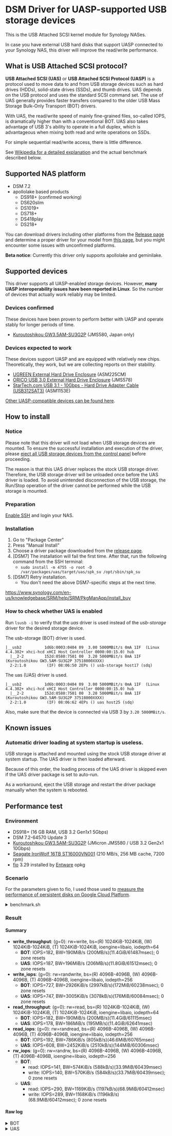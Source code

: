 # DSM Driver for UASP-supported USB storage devices

This is the USB Attached SCSI kernel module for Synology NASes.

In case you have external USB hard disks that support UASP connected to your Synology NAS, this driver will improve the read/write performance.

## What is USB Attached SCSI protocol?

**USB Attached SCSI (UAS)** or **USB Attached SCSI Protocol (UASP)** is a protocol used to move data to and from USB storage devices such as hard drives (HDDs), solid-state drives (SSDs), and thumb drives. UAS depends on the USB protocol and uses the standard SCSI command set. The use of UAS generally provides faster transfers compared to the older USB Mass Storage Bulk-Only Transport (BOT) drivers. 

With UAS, the read/write speed of mainly fine-grained files, so-called IOPS, is dramatically higher than with a conventional BOT. UAS also takes advantage of USB 3's ability to operate in a full duplex, which is advantageous when mixing both read and write operations on SSDs.

For simple sequential read/write access, there is little difference.

See [Wikipedia for a detailed explanation](https://en.wikipedia.org/wiki/USB_Attached_SCSI) and the actual benchmark described below.

## Supported NAS platform

* DSM 7.2
* apollolake based products
    * DS918+ (confirmed working)
    * DS620slim
    * DS1019+
    * DS718+
    * DS418play
    * DS218+

You can download drivers including other platforms from the [Release page](https://github.com/bb-qq/uas/releases) and determine a proper driver for your model from [this page](https://www.synology.com/en-global/knowledgebase/DSM/tutorial/Compatibility_Peripherals/What_kind_of_CPU_does_my_NAS_have), but you might encounter some issues with unconfirmed platforms. 

**Beta notice**: Currently this driver only supports apollolake and geminilake.

## Supported devices

This driver supports all UASP-enabled storage devices. However, **many UASP interoperability issues have been reported in Linux**. So the number of devices that actually work reliably may be limited.

### Devices confirmed

These devices have been proven to perform better with UASP and operate stably for longer periods of time.

* [Kuroutoshikou GW3.5AM-SU3G2P](https://amzn.to/3QwcaRH) (JMS580, Japan only)

### Devices expected to work

These devices support UASP and are equipped with relatively new chips. Theoretically, they work, but we are collecting reports on their stability.

* [UGREEN External Hard Drive Enclosure](https://amzn.to/46PeR6L) (ASM225CM)
* [ORICO USB 3.0 External Hard Drive Enclosure](https://amzn.to/3QdZFJ5) (JMS578)
* [StarTech.com USB 3.1 - 10Gbps - Hard Drive Adapter Cable (USB312SAT3)](https://amzn.to/49frucI) (ASM1153E)

[Other UASP-compatible devices can be found here](https://amzn.to/3MkiQjA).

## How to install

### Notice

Please note that this driver will not load when USB storage devices are mounted. To ensure the successful installation and execution of the driver, please [eject all USB storage devices from the control panel](https://kb.synology.com/en-us/DSM/help/DSM/AdminCenter/system_externaldevice_devicelist) before proceeding.

The reason is that this UAS driver replaces the stock USB storage driver. Therefore, the USB storage driver will be unloaded once before the UAS driver is loaded. To avoid unintended disconnection of the USB storage, the Run/Stop operation of the driver cannot be performed while the USB storage is mounted.

### Preparation

[Enable SSH](https://www.synology.com/en-us/knowledgebase/DSM/tutorial/General_Setup/How_to_login_to_DSM_with_root_permission_via_SSH_Telnet) and login your NAS.

### Installation

1. Go to "Package Center"
2. Press "Manual Install"
3. Choose a driver package downloaded from the [release page](https://github.com/bb-qq/uas/releases).
4. [DSM7] The installation will fail the first time. After that, run the following command from the SSH terminal:
   * `sudo install -m 4755 -o root -D /var/packages/uas/target/uas/spk_su /opt/sbin/spk_su`
5. [DSM7] Retry installation. 
   * You don't need the above DSM7-specific steps at the next time.

https://www.synology.com/en-us/knowledgebase/SRM/help/SRM/PkgManApp/install_buy

### How to check whether UAS is enabled

Run `lsusb -i` to verify that the *uas* driver is used instead of the *usb-storage* driver for the desired storage device.

The usb-storage (BOT) driver is used.
```
|__usb2          1d6b:0003:0404 09  3.00 5000MBit/s 0mA 1IF  (Linux 4.4.302+ xhci-hcd xHCI Host Controller 0000:00:15.0) hub
  |__2-2         152d:0580:7501 00  3.20 5000MBit/s 8mA 1IF  (Kuroutoshikou GW3.5AM-SU3G2P 37518000XXXX)
  2-2:1.0         (IF) 08:06:50 2EPs () usb-storage host17 (sdq)
```

The uas (UAS) driver is used.
```
|__usb2          1d6b:0003:0404 09  3.00 5000MBit/s 0mA 1IF  (Linux 4.4.302+ xhci-hcd xHCI Host Controller 0000:00:15.0) hub
  |__2-2         152d:0580:7501 00  3.20 5000MBit/s 8mA 1IF  (Kuroutoshikou GW3.5AM-SU3G2P 37518000XXXX)
  2-2:1.0         (IF) 08:06:62 4EPs () uas host25 (sdq)
```

Also, make sure that the device is connected via USB 3 by `3.20 5000MBit/s`.

## Known issues

### Automatic driver loading at system startup is useless.

USB storage is attached and mounted using the stock USB storage driver at system startup. The UAS driver is then loaded afterward.

Because of this order, the loading process of the UAS driver is skipped even if the UAS driver package is set to auto-run.

As a workaround, eject the USB storage and restart the driver package manually when the system is rebooted.

## Performance test

### Environment

* DS918+ (16 GB RAM, USB 3.2 Gen1x1 5Gbps)
* DSM 7.2-64570 Update 3
* [Kuroutoshikou GW3.5AM-SU3G2P](https://amzn.to/3QwcaRH) (JMicron JMS580 / USB 3.2 Gen2x1 10Gbps)
* [Seagate IronWolf 16TB ST16000VN001](https://amzn.to/45OQ2qi) (210 MB/s, 256 MB cache, 7200 rpm)
* [fio](https://github.com/axboe/fio) 3.29 installed by [Entware](https://github.com/Entware/Entware) opkg


### Scenario

For the parameters given to fio, I used those used to [measure the performance of persistent disks on Google Cloud Platform](https://cloud.google.com/compute/docs/disks/benchmarking-pd-performance).

<details>
  <summary>benchmark.sh</summary>

```
#!/bin/sh
set -eux

fio --name=write_throughput --directory=. --numjobs=8 \
--size=10G --time_based --runtime=60s --ramp_time=2s --ioengine=libaio \
--direct=1 --verify=0 --bs=1M --iodepth=64 --rw=write \
--group_reporting=1 --iodepth_batch_submit=64 \
--iodepth_batch_complete_max=64

fio --name=write_iops --directory=. --size=10G \
--time_based --runtime=60s --ramp_time=2s --ioengine=libaio --direct=1 \
--verify=0 --bs=4K --iodepth=256 --rw=randwrite --group_reporting=1  \
--iodepth_batch_submit=256  --iodepth_batch_complete_max=256

fio --name=read_throughput --directory=. --numjobs=8 \
--size=10G --time_based --runtime=60s --ramp_time=2s --ioengine=libaio \
--direct=1 --verify=0 --bs=1M --iodepth=64 --rw=read \
--group_reporting=1 \
--iodepth_batch_submit=64 --iodepth_batch_complete_max=64
echo -----

fio --name=read_iops --directory=. --size=10G \
--time_based --runtime=60s --ramp_time=2s --ioengine=libaio --direct=1 \
--verify=0 --bs=4K --iodepth=256 --rw=randread --group_reporting=1 \
--iodepth_batch_submit=256  --iodepth_batch_complete_max=256

fio --name=rw_iops --directory=. --size=10G \
--time_based --runtime=60s --ramp_time=2s --ioengine=libaio --direct=1 \
--verify=0 --bs=4K --iodepth=256 --rw=randrw --group_reporting=1 \
--iodepth_batch_submit=256 --iodepth_batch_complete_max=256
```

</details>


### Result

#### Summary

* **write_throughput**: (g=0): rw=write, bs=(R) 1024KiB-1024KiB, (W) 1024KiB-1024KiB, (T) 1024KiB-1024KiB, ioengine=libaio, iodepth=64
  * **BOT**: IOPS=182, BW=190MiB/s (200MB/s)(11.4GiB/61487msec); 0 zone resets
  * **UAS**: IOPS=187, BW=196MiB/s (206MB/s)(11.8GiB/61512msec); 0 zone resets
* **write_iops**: (g=0): rw=randwrite, bs=(R) 4096B-4096B, (W) 4096B-4096B, (T) 4096B-4096B, ioengine=libaio, iodepth=256
  * **BOT**: IOPS=727, BW=2926KiB/s (2997kB/s)(172MiB/60238msec); 0 zone resets
  * **UAS**: IOPS=747, BW=3005KiB/s (3078kB/s)(176MiB/60084msec); 0 zone resets
* **read_throughput**: (g=0): rw=read, bs=(R) 1024KiB-1024KiB, (W) 1024KiB-1024KiB, (T) 1024KiB-1024KiB, ioengine=libaio, iodepth=64
  * **BOT**: IOPS=182, BW=190MiB/s (200MB/s)(11.4GiB/61115msec)
  * **UAS**: IOPS=178, BW=186MiB/s (195MB/s)(11.4GiB/62641msec)
* **read_iops**: (g=0): rw=randread, bs=(R) 4096B-4096B, (W) 4096B-4096B, (T) 4096B-4096B, ioengine=libaio, iodepth=256
  * **BOT**: IOPS=192, BW=786KiB/s (805kB/s)(46.6MiB/60765msec)  
  * **UAS**: IOPS=608, BW=2452KiB/s (2510kB/s)(144MiB/60306msec)
* **rw_iops**: (g=0): rw=randrw, bs=(R) 4096B-4096B, (W) 4096B-4096B, (T) 4096B-4096B, ioengine=libaio, iodepth=256
  * **BOT**:
    * read: IOPS=141, BW=574KiB/s (588kB/s)(33.9MiB/60439msec)
    * write: IOPS=140, BW=570KiB/s (584kB/s)(33.7MiB/60439msec); 0 zone resets
  * **UAS**: 
    * read: IOPS=290, BW=1169KiB/s (1197kB/s)(68.9MiB/60412msec)
    * write: IOPS=289, BW=1168KiB/s (1196kB/s)(68.9MiB/60412msec); 0 zone resets

#### Raw log

<details>
  <summary>BOT</summary>

```
+ fio --name=write_throughput --directory=. --numjobs=8 --size=10G --time_based --runtime=60s --ramp_time=2s --ioengine=libaio --direct=1 --verify=0 --bs=1M --iodepth=64 --rw=write --group_reporting=1 --iodepth_batch_submit=64 --iodepth_batch_complete_max=64
write_throughput: (g=0): rw=write, bs=(R) 1024KiB-1024KiB, (W) 1024KiB-1024KiB, (T) 1024KiB-1024KiB, ioengine=libaio, iodepth=64
...
fio-3.29
Starting 8 threads
write_throughput: Laying out IO file (1 file / 10240MiB)
write_throughput: Laying out IO file (1 file / 10240MiB)
write_throughput: Laying out IO file (1 file / 10240MiB)
write_throughput: Laying out IO file (1 file / 10240MiB)
write_throughput: Laying out IO file (1 file / 10240MiB)
write_throughput: Laying out IO file (1 file / 10240MiB)
write_throughput: Laying out IO file (1 file / 10240MiB)
write_throughput: Laying out IO file (1 file / 10240MiB)
Jobs: 6 (f=6): [W(6),_(2)][35.1%][w=82.0MiB/s][w=82 IOPS][eta 02m:00s]
write_throughput: (groupid=0, jobs=8): err= 0: pid=28746: Sat Oct 28 17:04:29 2023
  write: IOPS=182, BW=190MiB/s (200MB/s)(11.4GiB/61487msec); 0 zone resets
    slat (usec): min=207, max=3019.6k, avg=1903467.45, stdev=683391.87
    clat (usec): min=10, max=3112.3k, avg=511995.83, stdev=786204.39
     lat (msec): min=137, max=5893, avg=2380.43, stdev=749.29
    clat percentiles (usec):
     |  1.00th=[     12],  5.00th=[     14], 10.00th=[     16],
     | 20.00th=[     18], 30.00th=[     19], 40.00th=[     21],
     | 50.00th=[     26], 60.00th=[ 156238], 70.00th=[ 608175],
     | 80.00th=[1061159], 90.00th=[1837106], 95.00th=[2466251],
     | 99.00th=[2801796], 99.50th=[2868904], 99.90th=[3003122],
     | 99.95th=[3036677], 99.99th=[3036677]
   bw (  KiB/s): min=936101, max=1032192, per=100.00%, avg=994801.94, stdev=2734.42, samples=186
   iops        : min=  912, max= 1008, avg=971.13, stdev= 2.70, samples=186
  lat (usec)   : 20=37.01%, 50=16.08%, 250=0.51%, 500=1.55%, 750=0.48%
  lat (msec)   : 20=0.04%, 50=0.07%, 100=0.46%, 250=4.49%, 500=6.45%
  lat (msec)   : 750=6.19%, 1000=5.84%, 2000=12.88%, >=2000=8.21%
  cpu          : usr=0.26%, sys=0.22%, ctx=3555, majf=0, minf=0
  IO depths    : 1=0.0%, 2=0.0%, 4=8.0%, 8=20.6%, 16=22.9%, 32=44.6%, >=64=1.1%
     submit    : 0=0.0%, 4=7.2%, 8=7.2%, 16=14.4%, 32=20.3%, 64=50.8%, >=64=0.0%
     complete  : 0=0.0%, 4=2.0%, 8=0.5%, 16=1.0%, 32=0.5%, 64=96.0%, >=64=0.0%
     issued rwts: total=0,11193,0,0 short=0,0,0,0 dropped=0,0,0,0
     latency   : target=0, window=0, percentile=100.00%, depth=64

Run status group 0 (all jobs):
  WRITE: bw=190MiB/s (200MB/s), 190MiB/s-190MiB/s (200MB/s-200MB/s), io=11.4GiB (12.3GB), run=61487-61487msec

Disk stats (read/write):
  sdq: ios=0/105756, merge=0/1378, ticks=0/10813223, in_queue=10819660, util=99.76%

+ fio --name=write_iops --directory=. --size=10G --time_based --runtime=60s --ramp_time=2s --ioengine=libaio --direct=1 --verify=0 --bs=4K --iodepth=256 --rw=randwrite --group_reporting=1 --iodepth_batch_submit=256 --iodepth_batch_complete_max=256
write_iops: (g=0): rw=randwrite, bs=(R) 4096B-4096B, (W) 4096B-4096B, (T) 4096B-4096B, ioengine=libaio, iodepth=256
fio-3.29
Starting 1 thread
write_iops: Laying out IO file (1 file / 10240MiB)
Jobs: 1 (f=1): [w(1)][100.0%][w=3335KiB/s][w=833 IOPS][eta 00m:00s]
write_iops: (groupid=0, jobs=1): err= 0: pid=29850: Sat Oct 28 17:05:32 2023
  write: IOPS=727, BW=2926KiB/s (2997kB/s)(172MiB/60238msec); 0 zone resets
    slat (usec): min=17, max=1100.1k, avg=148673.95, stdev=140363.23
    clat (usec): min=10, max=1769.8k, avg=193891.44, stdev=224609.75
     lat (msec): min=3, max=1937, avg=342.52, stdev=251.71
    clat percentiles (usec):
     |  1.00th=[     26],  5.00th=[     34], 10.00th=[     36],
     | 20.00th=[     44], 30.00th=[  38536], 40.00th=[ 117965],
     | 50.00th=[ 160433], 60.00th=[ 166724], 70.00th=[ 208667],
     | 80.00th=[ 325059], 90.00th=[ 484443], 95.00th=[ 658506],
     | 99.00th=[1035994], 99.50th=[1132463], 99.90th=[1384121],
     | 99.95th=[1484784], 99.99th=[1686111]
   bw (  KiB/s): min=  856, max= 5752, per=100.00%, avg=3049.65, stdev=852.07, samples=115
   iops        : min=  214, max= 1438, avg=762.25, stdev=213.04, samples=115
  lat (usec)   : 20=0.21%, 50=23.81%, 100=2.08%, 250=0.13%, 500=0.18%
  lat (usec)   : 750=0.09%, 1000=0.01%
  lat (msec)   : 2=0.02%, 4=0.17%, 10=0.51%, 20=0.44%, 50=6.37%
  lat (msec)   : 100=5.48%, 250=32.96%, 500=19.27%, 750=4.81%, 1000=2.58%
  lat (msec)   : 2000=1.17%
  cpu          : usr=0.24%, sys=1.21%, ctx=1552, majf=0, minf=0
  IO depths    : 1=0.0%, 2=0.0%, 4=0.0%, 8=0.0%, 16=0.0%, 32=0.0%, >=64=99.9%
     submit    : 0=0.0%, 4=8.1%, 8=4.6%, 16=6.5%, 32=7.4%, 64=11.7%, >=64=61.7%
     complete  : 0=0.0%, 4=9.6%, 8=0.3%, 16=0.3%, 32=0.0%, 64=0.3%, >=64=89.6%
     issued rwts: total=0,43813,0,0 short=0,0,0,0 dropped=0,0,0,0
     latency   : target=0, window=0, percentile=100.00%, depth=256

Run status group 0 (all jobs):
  WRITE: bw=2926KiB/s (2997kB/s), 2926KiB/s-2926KiB/s (2997kB/s-2997kB/s), io=172MiB (181MB), run=60238-60238msec

Disk stats (read/write):
  sdq: ios=0/46086, merge=0/3425, ticks=0/8986953, in_queue=9016725, util=99.90%

+ fio --name=read_throughput --directory=. --numjobs=8 --size=10G --time_based --runtime=60s --ramp_time=2s --ioengine=libaio --direct=1 --verify=0 --bs=1M --iodepth=64 --rw=read --group_reporting=1 --iodepth_batch_submit=64 --iodepth_batch_complete_max=64
read_throughput: (g=0): rw=read, bs=(R) 1024KiB-1024KiB, (W) 1024KiB-1024KiB, (T) 1024KiB-1024KiB, ioengine=libaio, iodepth=64
...
fio-3.29
Starting 8 threads
Jobs: 8 (f=8): [R(8)][14.2%][r=242MiB/s][r=242 IOPS][eta 06m:28s]
read_throughput: (groupid=0, jobs=8): err= 0: pid=5321: Sat Oct 28 17:12:57 2023
  read: IOPS=182, BW=190MiB/s (200MB/s)(11.4GiB/61115msec)
    slat (usec): min=291, max=2813.2k, avg=1915921.31, stdev=647683.73
    clat (usec): min=10, max=2882.9k, avg=534491.06, stdev=820259.87
     lat (msec): min=163, max=5360, avg=2416.82, stdev=716.99
    clat percentiles (usec):
     |  1.00th=[     12],  5.00th=[     14], 10.00th=[     15],
     | 20.00th=[     17], 30.00th=[     18], 40.00th=[     20],
     | 50.00th=[     23], 60.00th=[ 170918], 70.00th=[ 666895],
     | 80.00th=[1115685], 90.00th=[1988101], 95.00th=[2600469],
     | 99.00th=[2701132], 99.50th=[2734687], 99.90th=[2835350],
     | 99.95th=[2835350], 99.99th=[2868904]
   bw (  KiB/s): min=973368, max=1008366, per=100.00%, avg=990495.48, stdev=1324.00, samples=184
   iops        : min=  948, max=  984, avg=967.00, stdev= 1.32, samples=184
  lat (usec)   : 20=40.52%, 50=16.03%, 500=0.51%
  lat (msec)   : 50=0.06%, 100=0.19%, 250=4.10%, 500=6.95%, 750=3.78%
  lat (msec)   : 1000=4.50%, 2000=13.99%, >=2000=9.60%
  cpu          : usr=0.01%, sys=0.23%, ctx=3163, majf=0, minf=0
  IO depths    : 1=0.0%, 2=0.0%, 4=4.6%, 8=24.7%, 16=22.4%, 32=40.9%, >=64=4.0%
     submit    : 0=0.0%, 4=7.1%, 8=7.4%, 16=13.0%, 32=22.4%, 64=50.1%, >=64=0.0%
     complete  : 0=0.0%, 4=3.5%, 8=0.5%, 16=0.0%, 32=0.0%, 64=96.0%, >=64=0.0%
     issued rwts: total=11123,0,0,0 short=0,0,0,0 dropped=0,0,0,0
     latency   : target=0, window=0, percentile=100.00%, depth=64

Run status group 0 (all jobs):
   READ: bw=190MiB/s (200MB/s), 190MiB/s-190MiB/s (200MB/s-200MB/s), io=11.4GiB (12.2GB), run=61115-61115msec

Disk stats (read/write):
  sdq: ios=104417/4, merge=0/1, ticks=9288673/45, in_queue=9295130, util=99.99%

+ fio --name=read_iops --directory=. --size=10G --time_based --runtime=60s --ramp_time=2s --ioengine=libaio --direct=1 --verify=0 --bs=4K --iodepth=256 --rw=randread --group_reporting=1 --iodepth_batch_submit=256 --iodepth_batch_complete_max=256
read_iops: (g=0): rw=randread, bs=(R) 4096B-4096B, (W) 4096B-4096B, (T) 4096B-4096B, ioengine=libaio, iodepth=256
fio-3.29
Starting 1 thread
read_iops: Laying out IO file (1 file / 10240MiB)
Jobs: 1 (f=1): [r(1)][0.5%][r=1025KiB/s][r=256 IOPS][eta 03h:44m:39s]
read_iops: (groupid=0, jobs=1): err= 0: pid=7302: Sat Oct 28 17:14:50 2023
  read: IOPS=192, BW=786KiB/s (805kB/s)(46.6MiB/60765msec)
    slat (msec): min=279, max=743, avg=499.59, stdev=168.61
    clat (usec): min=16, max=2878.0k, avg=779571.39, stdev=616567.02
     lat (msec): min=279, max=3339, avg=1278.97, stdev=611.45
    clat percentiles (usec):
     |  1.00th=[     19],  5.00th=[     36], 10.00th=[     45],
     | 20.00th=[     67], 30.00th=[ 333448], 40.00th=[ 624952],
     | 50.00th=[ 666895], 60.00th=[ 935330], 70.00th=[1035994],
     | 80.00th=[1333789], 90.00th=[1652556], 95.00th=[1954546],
     | 99.00th=[2264925], 99.50th=[2332034], 99.90th=[2399142],
     | 99.95th=[2432697], 99.99th=[2768241]
   bw (  KiB/s): min=  768, max= 1034, per=100.00%, avg=1016.53, stdev=45.32, samples=93
   iops        : min=  192, max=  258, avg=253.98, stdev=11.32, samples=93
  lat (usec)   : 20=1.26%, 50=16.80%, 100=2.40%
  lat (msec)   : 500=16.18%, 750=23.07%, 1000=7.32%, 2000=30.78%, >=2000=3.29%
  cpu          : usr=0.06%, sys=0.12%, ctx=493, majf=0, minf=0
  IO depths    : 1=0.0%, 2=0.0%, 4=0.0%, 8=0.0%, 16=0.0%, 32=0.0%, >=64=100.8%
     submit    : 0=0.0%, 4=0.0%, 8=0.0%, 16=0.0%, 32=0.0%, 64=32.8%, >=64=67.2%
     complete  : 0=0.0%, 4=0.0%, 8=0.0%, 16=0.0%, 32=0.0%, 64=0.0%, >=64=100.0%
     issued rwts: total=11682,0,0,0 short=0,0,0,0 dropped=0,0,0,0
     latency   : target=0, window=0, percentile=100.00%, depth=256

Run status group 0 (all jobs):
   READ: bw=786KiB/s (805kB/s), 786KiB/s-786KiB/s (805kB/s-805kB/s), io=46.6MiB (48.9MB), run=60765-60765msec

Disk stats (read/write):
  sdq: ios=12317/4, merge=1/1, ticks=9018565/163, in_queue=9023575, util=99.90%

+ fio --name=rw_iops --directory=. --size=10G --time_based --runtime=60s --ramp_time=2s --ioengine=libaio --direct=1 --verify=0 --bs=4K --iodepth=256 --rw=randrw --group_reporting=1 --iodepth_batch_submit=256 --iodepth_batch_complete_max=256
rw_iops: (g=0): rw=randrw, bs=(R) 4096B-4096B, (W) 4096B-4096B, (T) 4096B-4096B, ioengine=libaio, iodepth=256
fio-3.29
Starting 1 thread
Jobs: 1 (f=1): [m(1)][0.7%][r=264KiB/s,w=248KiB/s][r=66,w=62 IOPS][eta 02h:34m:14s]
rw_iops: (groupid=0, jobs=1): err= 0: pid=29297: Sun Oct 29 12:00:26 2023
  read: IOPS=141, BW=574KiB/s (588kB/s)(33.9MiB/60439msec)
    slat (usec): min=46, max=1184.6k, avg=405646.76, stdev=229004.84
    clat (usec): min=13, max=2429.1k, avg=489209.95, stdev=482026.99
     lat (msec): min=87, max=2893, avg=894.68, stdev=516.64
    clat percentiles (usec):
     |  1.00th=[     26],  5.00th=[     36], 10.00th=[     37],
     | 20.00th=[     47], 30.00th=[  90702], 40.00th=[ 333448],
     | 50.00th=[ 396362], 60.00th=[ 455082], 70.00th=[ 683672],
     | 80.00th=[ 868221], 90.00th=[1216349], 95.00th=[1468007],
     | 99.00th=[1887437], 99.50th=[1971323], 99.90th=[2197816],
     | 99.95th=[2332034], 99.99th=[2432697]
   bw (  KiB/s): min=  320, max= 1162, per=100.00%, avg=650.14, stdev=239.00, samples=105
   iops        : min=   80, max=  290, avg=162.48, stdev=59.71, samples=105
  write: IOPS=140, BW=570KiB/s (584kB/s)(33.7MiB/60439msec); 0 zone resets
    slat (usec): min=56, max=1184.6k, avg=396779.43, stdev=219027.80
    clat (usec): min=12, max=2429.1k, avg=480735.80, stdev=482024.67
     lat (msec): min=71, max=2893, avg=877.38, stdev=518.27
    clat percentiles (usec):
     |  1.00th=[     23],  5.00th=[     36], 10.00th=[     37],
     | 20.00th=[     46], 30.00th=[  89654], 40.00th=[ 320865],
     | 50.00th=[ 387974], 60.00th=[ 446694], 70.00th=[ 666895],
     | 80.00th=[ 859833], 90.00th=[1199571], 95.00th=[1468007],
     | 99.00th=[1887437], 99.50th=[2004878], 99.90th=[2197816],
     | 99.95th=[2231370], 99.99th=[2432697]
   bw (  KiB/s): min=  408, max= 1136, per=100.00%, avg=648.52, stdev=233.11, samples=105
   iops        : min=  102, max=  284, avg=162.06, stdev=58.23, samples=105
  lat (usec)   : 20=0.32%, 50=24.88%, 100=3.35%, 250=0.45%
  lat (msec)   : 50=0.11%, 100=2.55%, 250=4.85%, 500=27.70%, 750=9.60%
  lat (msec)   : 1000=11.73%, 2000=14.82%, >=2000=0.41%
  cpu          : usr=0.09%, sys=0.22%, ctx=661, majf=0, minf=0
  IO depths    : 1=0.0%, 2=0.0%, 4=0.0%, 8=0.0%, 16=0.0%, 32=0.0%, >=64=100.7%
     submit    : 0=0.0%, 4=0.5%, 8=11.6%, 16=9.5%, 32=3.0%, 64=8.0%, >=64=67.3%
     complete  : 0=0.0%, 4=0.0%, 8=0.0%, 16=0.0%, 32=0.0%, 64=0.0%, >=64=100.0%
     issued rwts: total=8545,8493,0,0 short=0,0,0,0 dropped=0,0,0,0
     latency   : target=0, window=0, percentile=100.00%, depth=256

Run status group 0 (all jobs):
   READ: bw=574KiB/s (588kB/s), 574KiB/s-574KiB/s (588kB/s-588kB/s), io=33.9MiB (35.5MB), run=60439-60439msec
  WRITE: bw=570KiB/s (584kB/s), 570KiB/s-570KiB/s (584kB/s-584kB/s), io=33.7MiB (35.3MB), run=60439-60439msec

Disk stats (read/write):
  sdq: ios=8941/8957, merge=0/13, ticks=4548190/4406598, in_queue=9016782, util=99.90%

```
</details>

<details>
  <summary>UAS</summary>

````
+ fio --name=write_throughput --directory=. --numjobs=8 --size=10G --time_based --runtime=60s --ramp_time=2s --ioengine=libaio --direct=1 --verify=0 --bs=1M --iodepth=64 --rw=write --group_reporting=1 --iodepth_batch_submit=64 --iodepth_batch_complete_max=64
write_throughput: (g=0): rw=write, bs=(R) 1024KiB-1024KiB, (W) 1024KiB-1024KiB, (T) 1024KiB-1024KiB, ioengine=libaio, iodepth=64
...
fio-3.29
Starting 8 threads
Jobs: 4 (f=4): [_(3),W(1),_(1),W(3)][21.2%][w=266MiB/s][w=266 IOPS][eta 04m:01s]
write_throughput: (groupid=0, jobs=8): err= 0: pid=21679: Sun Oct 29 10:58:16 2023
  write: IOPS=187, BW=196MiB/s (206MB/s)(11.8GiB/61512msec); 0 zone resets
    slat (usec): min=124, max=3321.9k, avg=1524123.99, stdev=732852.58
    clat (usec): min=12, max=3324.5k, avg=824422.18, stdev=973069.16
     lat (msec): min=303, max=5113, avg=2342.02, stdev=984.54
    clat percentiles (usec):
     |  1.00th=[     15],  5.00th=[     16], 10.00th=[     17],
     | 20.00th=[     19], 30.00th=[     23], 40.00th=[   1188],
     | 50.00th=[ 350225], 60.00th=[ 692061], 70.00th=[1484784],
     | 80.00th=[1870660], 90.00th=[2231370], 95.00th=[2667578],
     | 99.00th=[3170894], 99.50th=[3204449], 99.90th=[3338666],
     | 99.95th=[3338666], 99.99th=[3338666]
   bw (  KiB/s): min=612992, max=999424, per=100.00%, avg=794826.45, stdev=11157.01, samples=243
   iops        : min=  598, max=  976, avg=775.95, stdev=10.91, samples=243
  lat (usec)   : 20=25.12%, 50=10.75%, 100=0.07%, 250=1.77%, 500=0.60%
  lat (usec)   : 750=0.59%, 1000=1.27%
  lat (msec)   : 2=5.52%, 4=2.58%, 250=0.38%, 500=6.24%, 750=5.91%
  lat (msec)   : 1000=1.79%, 2000=23.54%, >=2000=14.97%
  cpu          : usr=0.25%, sys=0.14%, ctx=1135, majf=0, minf=0
  IO depths    : 1=0.0%, 2=0.0%, 4=2.8%, 8=1.7%, 16=26.0%, 32=67.6%, >=64=2.8%
     submit    : 0=0.0%, 4=6.9%, 8=6.2%, 16=16.4%, 32=28.7%, 64=41.8%, >=64=0.0%
     complete  : 0=0.0%, 4=0.0%, 8=0.4%, 16=0.4%, 32=2.0%, 64=97.2%, >=64=0.0%
     issued rwts: total=0,11550,0,0 short=0,0,0,0 dropped=0,0,0,0
     latency   : target=0, window=0, percentile=100.00%, depth=64

Run status group 0 (all jobs):
  WRITE: bw=196MiB/s (206MB/s), 196MiB/s-196MiB/s (206MB/s-206MB/s), io=11.8GiB (12.6GB), run=61512-61512msec

Disk stats (read/write):
  sdq: ios=0/24806, merge=0/24, ticks=0/9194404, in_queue=9221649, util=99.63%
+ fio --name=write_iops --directory=. --size=10G --time_based --runtime=60s --ramp_time=2s --ioengine=libaio --direct=1 --verify=0 --bs=4K --iodepth=256 --rw=randwrite --group_reporting=1 --iodepth_batch_submit=256 --iodepth_batch_complete_max=256
write_iops: (g=0): rw=randwrite, bs=(R) 4096B-4096B, (W) 4096B-4096B, (T) 4096B-4096B, ioengine=libaio, iodepth=256
fio-3.29
Starting 1 thread
Jobs: 1 (f=1): [w(1)][100.0%][w=3011KiB/s][w=752 IOPS][eta 00m:00s]
write_iops: (groupid=0, jobs=1): err= 0: pid=22682: Sun Oct 29 10:59:18 2023
  write: IOPS=747, BW=3005KiB/s (3078kB/s)(176MiB/60084msec); 0 zone resets
    slat (usec): min=57, max=1145.1k, avg=141624.61, stdev=142026.06
    clat (usec): min=7, max=1660.8k, avg=189729.16, stdev=214179.69
     lat (msec): min=4, max=1826, avg=331.83, stdev=249.23
    clat percentiles (usec):
     |  1.00th=[     28],  5.00th=[     35], 10.00th=[     36],
     | 20.00th=[  14091], 30.00th=[  82314], 40.00th=[ 152044],
     | 50.00th=[ 156238], 60.00th=[ 160433], 70.00th=[ 183501],
     | 80.00th=[ 304088], 90.00th=[ 350225], 95.00th=[ 566232],
     | 99.00th=[1115685], 99.50th=[1182794], 99.90th=[1384121],
     | 99.95th=[1484784], 99.99th=[1619002]
   bw (  KiB/s): min=  896, max= 6144, per=100.00%, avg=3358.26, stdev=941.82, samples=107
   iops        : min=  224, max= 1536, avg=839.46, stdev=235.49, samples=107
  lat (usec)   : 10=0.01%, 20=0.01%, 50=18.61%, 100=0.57%, 250=0.09%
  lat (msec)   : 4=0.13%, 10=0.14%, 20=1.09%, 50=5.36%, 100=4.89%
  lat (msec)   : 250=44.91%, 500=18.98%, 750=1.68%, 1000=1.73%, 2000=2.11%
  cpu          : usr=0.22%, sys=1.00%, ctx=1531, majf=0, minf=0
  IO depths    : 1=0.0%, 2=0.0%, 4=0.0%, 8=0.0%, 16=0.0%, 32=0.0%, >=64=100.4%
     submit    : 0=0.0%, 4=5.5%, 8=2.8%, 16=2.5%, 32=9.5%, 64=13.0%, >=64=66.7%
     complete  : 0=0.0%, 4=0.0%, 8=0.0%, 16=0.0%, 32=0.0%, 64=0.0%, >=64=100.0%
     issued rwts: total=0,44889,0,0 short=0,0,0,0 dropped=0,0,0,0
     latency   : target=0, window=0, percentile=100.00%, depth=256

Run status group 0 (all jobs):
  WRITE: bw=3005KiB/s (3078kB/s), 3005KiB/s-3005KiB/s (3078kB/s-3078kB/s), io=176MiB (185MB), run=60084-60084msec

Disk stats (read/write):
  sdq: ios=0/46020, merge=0/21, ticks=0/8699270, in_queue=8998243, util=99.90%
+ fio --name=read_throughput --directory=. --numjobs=8 --size=10G --time_based --runtime=60s --ramp_time=2s --ioengine=libaio --direct=1 --verify=0 --bs=1M --iodepth=64 --rw=read --group_reporting=1 --iodepth_batch_submit=64 --iodepth_batch_complete_max=64
read_throughput: (g=0): rw=read, bs=(R) 1024KiB-1024KiB, (W) 1024KiB-1024KiB, (T) 1024KiB-1024KiB, ioengine=libaio, iodepth=64
...
fio-3.29
Starting 8 threads
Jobs: 7 (f=7): [R(3),_(1),R(4)][52.8%][r=177MiB/s][r=177 IOPS][eta 00m:58s]
read_throughput: (groupid=0, jobs=8): err= 0: pid=23660: Sun Oct 29 11:00:24 2023
  read: IOPS=178, BW=186MiB/s (195MB/s)(11.4GiB/62641msec)
    slat (usec): min=89, max=2904.8k, avg=1610604.80, stdev=640530.74
    clat (usec): min=13, max=2835.1k, avg=829009.40, stdev=959964.01
     lat (msec): min=658, max=5113, avg=2402.85, stdev=912.91
    clat percentiles (usec):
     |  1.00th=[     15],  5.00th=[     16], 10.00th=[     17],
     | 20.00th=[     18], 30.00th=[     20], 40.00th=[    562],
     | 50.00th=[   1045], 60.00th=[ 725615], 70.00th=[2088764],
     | 80.00th=[2122318], 90.00th=[2164261], 95.00th=[2164261],
     | 99.00th=[2231370], 99.50th=[2264925], 99.90th=[2298479],
     | 99.95th=[2298479], 99.99th=[2835350]
   bw (  KiB/s): min=620884, max=945086, per=100.00%, avg=787378.69, stdev=6960.73, samples=238
   iops        : min=  606, max=  922, avg=768.35, stdev= 6.79, samples=238
  lat (usec)   : 20=31.23%, 50=5.32%, 100=0.22%, 250=0.47%, 500=2.55%
  lat (usec)   : 750=5.94%, 1000=4.27%
  lat (msec)   : 2=1.87%, 500=0.39%, 750=10.91%, 1000=1.20%, 2000=4.63%
  lat (msec)   : >=2000=31.52%
  cpu          : usr=0.01%, sys=0.16%, ctx=833, majf=0, minf=0
  IO depths    : 1=0.0%, 2=0.0%, 4=0.6%, 8=0.0%, 16=31.5%, 32=63.7%, >=64=0.6%
     submit    : 0=0.0%, 4=3.9%, 8=11.1%, 16=11.8%, 32=28.3%, 64=44.8%, >=64=0.0%
     complete  : 0=0.0%, 4=0.0%, 8=0.4%, 16=1.2%, 32=1.6%, 64=96.8%, >=64=0.0%
     issued rwts: total=11159,0,0,0 short=0,0,0,0 dropped=0,0,0,0
     latency   : target=0, window=0, percentile=100.00%, depth=64

Run status group 0 (all jobs):
   READ: bw=186MiB/s (195MB/s), 186MiB/s-186MiB/s (195MB/s-195MB/s), io=11.4GiB (12.2GB), run=62641-62641msec

Disk stats (read/write):
  sdq: ios=23281/3, merge=0/1, ticks=9275850/212, in_queue=9300474, util=99.93%
  
+ fio --name=read_iops --directory=. --size=10G --time_based --runtime=60s --ramp_time=2s --ioengine=libaio --direct=1 --verify=0 --bs=4K --iodepth=256 --rw=randread --group_reporting=1 --iodepth_batch_submit=256 --iodepth_batch_complete_max=256
read_iops: (g=0): rw=randread, bs=(R) 4096B-4096B, (W) 4096B-4096B, (T) 4096B-4096B, ioengine=libaio, iodepth=256
fio-3.29
Starting 1 thread
Jobs: 1 (f=1): [r(1)][1.5%][r=2562KiB/s][r=640 IOPS][eta 01h:11m:20s]
read_iops: (groupid=0, jobs=1): err= 0: pid=24696: Sun Oct 29 11:01:26 2023
  read: IOPS=608, BW=2452KiB/s (2510kB/s)(144MiB/60306msec)
    slat (usec): min=33, max=290520, avg=177304.73, stdev=62677.13
    clat (usec): min=21, max=1080.7k, avg=234872.83, stdev=188632.97
     lat (msec): min=124, max=1363, avg=412.15, stdev=185.81
    clat percentiles (usec):
     |  1.00th=[     25],  5.00th=[     35], 10.00th=[     36],
     | 20.00th=[     46], 30.00th=[ 175113], 40.00th=[ 191890],
     | 50.00th=[ 202376], 60.00th=[ 221250], 70.00th=[ 283116],
     | 80.00th=[ 400557], 90.00th=[ 467665], 95.00th=[ 608175],
     | 99.00th=[ 792724], 99.50th=[ 826278], 99.90th=[ 910164],
     | 99.95th=[1010828], 99.99th=[1061159]
   bw (  KiB/s): min= 1603, max= 3080, per=99.85%, avg=2448.36, stdev=501.86, samples=120
   iops        : min=  398, max=  770, avg=612.07, stdev=125.50, samples=120
  lat (usec)   : 50=22.64%, 100=1.20%, 250=0.09%
  lat (msec)   : 100=0.04%, 250=43.60%, 500=24.16%, 750=7.34%, 1000=1.23%
  lat (msec)   : 2000=0.06%
  cpu          : usr=0.17%, sys=0.39%, ctx=1276, majf=0, minf=0
  IO depths    : 1=0.0%, 2=0.0%, 4=0.0%, 8=0.0%, 16=0.0%, 32=0.0%, >=64=99.7%
     submit    : 0=0.0%, 4=0.5%, 8=0.0%, 16=0.0%, 32=6.1%, 64=19.7%, >=64=73.7%
     complete  : 0=0.0%, 4=0.0%, 8=0.0%, 16=0.0%, 32=0.0%, 64=0.0%, >=64=100.0%
     issued rwts: total=36706,0,0,0 short=0,0,0,0 dropped=0,0,0,0
     latency   : target=0, window=0, percentile=100.00%, depth=256

Run status group 0 (all jobs):
   READ: bw=2452KiB/s (2510kB/s), 2452KiB/s-2452KiB/s (2510kB/s-2510kB/s), io=144MiB (151MB), run=60306-60306msec

Disk stats (read/write):
  sdq: ios=38091/0, merge=2/0, ticks=8879246/0, in_queue=8886403, util=99.90%

+ fio --name=rw_iops --directory=. --size=10G --time_based --runtime=60s --ramp_time=2s --ioengine=libaio --direct=1 --verify=0 --bs=4K --iodepth=256 --rw=randrw --group_reporting=1 --iodepth_batch_submit=256 --iodepth_batch_complete_max=256
rw_iops: (g=0): rw=randrw, bs=(R) 4096B-4096B, (W) 4096B-4096B, (T) 4096B-4096B, ioengine=libaio, iodepth=256
fio-3.29
Starting 1 thread
Jobs: 1 (f=1): [m(1)][1.4%][r=1773KiB/s,w=1809KiB/s][r=443,w=452 IOPS][eta 01h:14m:46s]
rw_iops: (groupid=0, jobs=1): err= 0: pid=15910: Sun Oct 29 15:14:46 2023
  read: IOPS=290, BW=1169KiB/s (1197kB/s)(68.9MiB/60412msec)
    slat (usec): min=18, max=999896, avg=186673.75, stdev=162647.74
    clat (usec): min=14, max=1723.5k, avg=280686.89, stdev=260561.18
     lat (msec): min=34, max=1906, avg=467.41, stdev=295.39
    clat percentiles (usec):
     |  1.00th=[     32],  5.00th=[     37], 10.00th=[     39],
     | 20.00th=[  92799], 30.00th=[ 168821], 40.00th=[ 191890],
     | 50.00th=[ 212861], 60.00th=[ 244319], 70.00th=[ 337642],
     | 80.00th=[ 413139], 90.00th=[ 599786], 95.00th=[ 876610],
     | 99.00th=[1199571], 99.50th=[1350566], 99.90th=[1518339],
     | 99.95th=[1619002], 99.99th=[1702888]
   bw (  KiB/s): min=  400, max= 2525, per=100.00%, avg=1285.28, stdev=413.35, samples=109
   iops        : min=  100, max=  631, avg=321.17, stdev=103.31, samples=109
  write: IOPS=289, BW=1168KiB/s (1196kB/s)(68.9MiB/60412msec); 0 zone resets
    slat (usec): min=47, max=999899, avg=184999.48, stdev=159017.06
    clat (usec): min=10, max=1550.6k, avg=209625.84, stdev=250546.54
     lat (msec): min=26, max=1793, avg=394.66, stdev=287.77
    clat percentiles (usec):
     |  1.00th=[     23],  5.00th=[     32], 10.00th=[     37],
     | 20.00th=[     39], 30.00th=[     70], 40.00th=[ 105382],
     | 50.00th=[ 179307], 60.00th=[ 198181], 70.00th=[ 231736],
     | 80.00th=[ 346031], 90.00th=[ 467665], 95.00th=[ 750781],
     | 99.00th=[1166017], 99.50th=[1283458], 99.90th=[1501561],
     | 99.95th=[1518339], 99.99th=[1551893]
   bw (  KiB/s): min=  384, max= 2605, per=100.00%, avg=1287.28, stdev=446.63, samples=109
   iops        : min=   96, max=  651, avg=321.67, stdev=111.62, samples=109
  lat (usec)   : 20=0.16%, 50=21.56%, 100=1.55%, 250=0.08%
  lat (msec)   : 20=0.14%, 50=1.11%, 100=5.29%, 250=38.07%, 500=21.22%
  lat (msec)   : 750=5.41%, 1000=2.88%, 2000=2.89%
  cpu          : usr=0.18%, sys=0.44%, ctx=1219, majf=0, minf=0
  IO depths    : 1=0.0%, 2=0.0%, 4=0.0%, 8=0.0%, 16=0.0%, 32=0.0%, >=64=99.4%
     submit    : 0=0.0%, 4=0.7%, 8=0.0%, 16=4.4%, 32=12.6%, 64=14.3%, >=64=67.9%
     complete  : 0=0.0%, 4=0.0%, 8=0.0%, 16=0.0%, 32=0.0%, 64=0.0%, >=64=100.0%
     issued rwts: total=17527,17506,0,0 short=0,0,0,0 dropped=0,0,0,0
     latency   : target=0, window=0, percentile=100.00%, depth=256

Run status group 0 (all jobs):
   READ: bw=1169KiB/s (1197kB/s), 1169KiB/s-1169KiB/s (1197kB/s-1197kB/s), io=68.9MiB (72.3MB), run=60412-60412msec
  WRITE: bw=1168KiB/s (1196kB/s), 1168KiB/s-1168KiB/s (1196kB/s-1196kB/s), io=68.9MiB (72.3MB), run=60412-60412msec

Disk stats (read/write):
  sdq: ios=18351/18401, merge=2/13, ticks=4993597/3839753, in_queue=8854692, util=99.90%
```
</details>
